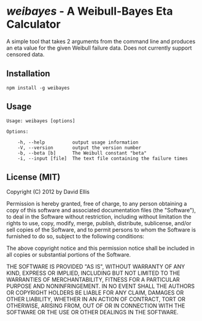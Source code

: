# *weibayes* - A Weibull-Bayes Eta Calculator

A simple tool that takes 2 arguments from the command line and produces an eta value for the given Weibull failure data. Does not currently support censored data.

## Installation

    npm install -g weibayes

## Usage

    Usage: weibayes [options]
    
    Options:
    
        -h, --help          output usage information
        -V, --version       output the version number
        -b, --beta [b]      The Weibull constant "beta"
        -i, --input [file]  The text file containing the failure times

## License (MIT)

Copyright (C) 2012 by David Ellis

Permission is hereby granted, free of charge, to any person obtaining a copy
of this software and associated documentation files (the "Software"), to deal
in the Software without restriction, including without limitation the rights
to use, copy, modify, merge, publish, distribute, sublicense, and/or sell
copies of the Software, and to permit persons to whom the Software is
furnished to do so, subject to the following conditions:

The above copyright notice and this permission notice shall be included in
all copies or substantial portions of the Software.

THE SOFTWARE IS PROVIDED "AS IS", WITHOUT WARRANTY OF ANY KIND, EXPRESS OR
IMPLIED, INCLUDING BUT NOT LIMITED TO THE WARRANTIES OF MERCHANTABILITY,
FITNESS FOR A PARTICULAR PURPOSE AND NONINFRINGEMENT. IN NO EVENT SHALL THE
AUTHORS OR COPYRIGHT HOLDERS BE LIABLE FOR ANY CLAIM, DAMAGES OR OTHER
LIABILITY, WHETHER IN AN ACTION OF CONTRACT, TORT OR OTHERWISE, ARISING FROM,
OUT OF OR IN CONNECTION WITH THE SOFTWARE OR THE USE OR OTHER DEALINGS IN
THE SOFTWARE.

